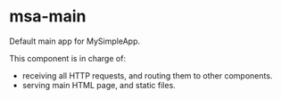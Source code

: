 # msa-main
Default main app for MySimpleApp.

This component is in charge of:
* receiving all HTTP requests, and routing them to other components.
* serving main HTML page, and static files.
